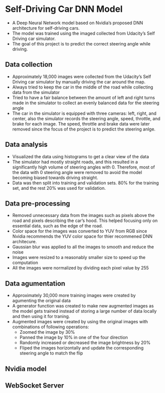 # Self-Driving Car DNN Model
 - A Deep Neural Network model based on Nvidia’s proposed DNN architecture for self-driving cars.
 - The model was trained using the imaged collected from Udacity’s Self Driving car simulator.
 - The goal of this project is to predict the correct steering angle while driving.
 
## Data collection
 - Approximately 18,000 images were collected from the Udacity’s Self Driving car simulator by manually driving the car around the map.
 - Always tried to keep the car in the middle of the road while collecting data from the simulator
 - Tried to have a fair balance between the amount of left and right turns made in the simulator to collect an evenly balanced data for the steering angle
 - The car in the simulator is equipped with three cameras: left, right, and center, also the simulator records the steering angle, speed, throttle, and brake for each image. 
 The speed, throttle and brake data were later removed since the focus of the project is to predict the steering anlge.

## Data analysis
 - Visualized the data using histograms to get a clear view of the data
 - The simulator had mostly straight roads, and this resulted in a significantly high volume of steering angles with 0. Therefore, most of the data with 0 steering angle were removed to avoid the model becoming biased towards driving straight.
 - Data was then split into training and validation sets. 80% for the training set, and the rest 20% was used for validation.

## Data pre-processing
 - Removed unnecessary data from the images such as pixels above the road and pixels describing the car’s hood. This helped focusing only on essential data, such as the edge of the road.
 - Color space for the images was converted to YUV from RGB since Nvidia recommends the YUV color space for thier recommened DNN architecure.
 - Gaussian blur was applied to all the images to smooth and reduce the noise
 - Images were resized to a reasonably smaller size to speed up the computation
 - All the images were normalized by dividing each pixel value by 255

## Data agumentation
 - Approximately 30,000 more training images were created by agumenting the original data
 - A generator function was created to make new augmented images as the model gets trained instead of storing a large number of data locally and then using it for traning.
 - Augmented images were created by using the original images with combinations of following operations:
    - Zoomed the image by 30%
    - Panned the image by 10% in one of the four direction
    - Randomly increased or decreased the image brightness by 20%
    - Fliped the images horizontally and update the corresponding steering angle to match the flip

## Nvidia model

## WebSocket Server
